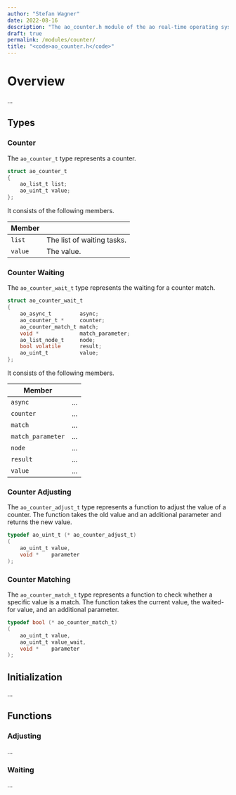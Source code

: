 ```yaml
---
author: "Stefan Wagner"
date: 2022-08-16
description: "The ao_counter.h module of the ao real-time operating system."
draft: true
permalink: /modules/counter/
title: "<code>ao_counter.h</code>"
---
```


# Overview

...

## Types

### Counter

The `ao_counter_t` type represents a counter.

```c
struct ao_counter_t
{
    ao_list_t list;
    ao_uint_t value;
};
```

It consists of the following members.

| Member | |
|--------|-|
| `list` | The list of waiting tasks. |
| `value` | The value. |

### Counter Waiting

The `ao_counter_wait_t` type represents the waiting for a counter match.

```c
struct ao_counter_wait_t
{
    ao_async_t         async;
    ao_counter_t *     counter;
    ao_counter_match_t match;
    void *             match_parameter;
    ao_list_node_t     node;
    bool volatile      result;
    ao_uint_t          value;
};
```

It consists of the following members.

| Member | |
|--------|-|
| `async` | ... |
| `counter` | ... |
| `match` | ... |
| `match_parameter` | ... |
| `node` | ... |
| `result` | ... |
| `value` | ... |

### Counter Adjusting

The `ao_counter_adjust_t` type represents a function to adjust the value of a counter. The function takes the old value and an additional parameter and returns the new value.

```c
typedef ao_uint_t (* ao_counter_adjust_t)
(
    ao_uint_t value,
    void *    parameter
);
```

### Counter Matching

The `ao_counter_match_t` type represents a function to check whether a specific value is a match. The function takes the current value, the waited-for value, and an additional parameter.

```c
typedef bool (* ao_counter_match_t)
(
    ao_uint_t value,
    ao_uint_t value_wait,
    void *    parameter
);
```

## Initialization

...

## Functions

### Adjusting

...

### Waiting

...
